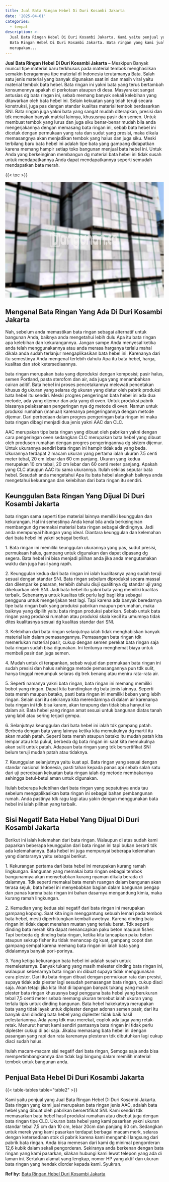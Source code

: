 ```yaml
---
title: Jual Bata Ringan Hebel Di Duri Kosambi Jakarta
date: '2025-04-01'
categories:
  - tempat
description: >-
  Jual Bata Ringan Hebel Di Duri Kosambi Jakarta. Kami yaitu penjual yang Jual
  Bata Ringan Hebel Di Duri Kosambi Jakarta. Bata ringan yang kami jual
  merupakan...
---
```


**Jual Bata Ringan Hebel Di Duri Kosambi Jakarta** – Meskipun Banyak muncul tipe material baru terkhusus pada material tembok menghasilkan semakin beragamnya tipe material di Indonesia terutamanya Bata. Salah satu jenis material yang banyak digunakan saat ini dan masih viral yaitu material tembok bata hebel. Bata ringan ini yakni bata yang terus bertambah konsumennya apakah di perkotaan ataupun di desa. Masyarakat sangat antusias dg bata ringan ini, sebab memang banyak sekali kelebihan yang ditawarkan oleh bata hebel ini. Selain kekuatan yang telah teruji secara konstruksi, juga pas dengan standar kualitas material tembok berdasarkan SNI. Bata ringan juga yakni bata yang sangat mudah diterapkan, presisi dan tdk memakan banyak matrial lainnya, khususnya pasir dan semen. Untuk membuat tembok yang lurus dan juga siku benar-benar mudah bila anda mengerjakannya dengan memasang bata ringan ini, sebab bata hebel ini dicetak dengan permukaan yang rata dan sudut yang presisi, maka dikala memasangnya akan menjadikan tembok yang halus dan juga siku. Meski terbilang baru bata hebel ini adalah tipe bata yang gampang didapatkan karena memang hampir setiap toko bangunan menjual bata hebel ini. Untuk Anda yang berkeinginan membangun dg material bata hebel ini tidak susah untuk mendapatkannya Anda dapat mendapatkannya seperti semudah mendapatkan bata merah.

{{< toc >}}

![Jual Bata Ringan Hebel Di Duri Kosambi Jakarta](/images/jual-hebel-murah-31.png)

## Mengenal Bata Ringan Yang Ada Di Duri Kosambi Jakarta

Nah, sebelum anda memastikan bata ringan sebagai alternatif untuk bangunan Anda, baiknya anda mengetahui lebih dulu Apa itu bata ringan apa kelebihan dan kekurangannya. Jangan sampe Anda menyesal ketika anda telah menggunakannya atau anda merasa harganya terlalu mahal dikala anda sudah terlanjur mengaplikasikan bata hebel ini. Karenanya dari itu semestinya Anda mengenal terlebih dahulu Apa itu bata hebel, harga, kualitas dan stok ketersediaannya.

bata ringan merupakan bata yang diproduksi dengan komposisi; pasir halus, semen Portland, pasta sterofom dan air, ada juga yang menambahkan cairan aditif. Bata hebel ini proses pencetakannya melewati pencetakan khusus dg ukuran yang selaras dg ukuran yang diatur oleh pabrik produksi bata hebel itu sendiri. Meski progres pengeringan bata hebel ini ada dua metode, ada yang dijemur dan ada yang di oven. Untuk produksi pabrik biasanya pelaksanaan pengeringan nya dg metode di oven. Namun untuk produksi rumahan (manual) karenanya pengeringannya dengan metode dijemur. Dari perbedaan dalam progres pengeringan bata ringan ini maka bata ringan dibagi menjadi dua jenis yakni AAC dan CLC.

AAC merupakan tipe bata ringan yang dibuat oleh pabrikan yakni dengan cara pengeringan oven sedangkan CLC merupakan bata hebel yang dibuat oleh produsen rumahan dengan progres pengeringannya dg sistem dijemur. Untuk ukurannya sendiri bata ringan ini hampir tidak ada yang beda. Ukurannya terdapat 2 macam ukuran yang pertama ialah ukuran 7.5 centi meter tebal, 20 cm lebar dan 60 cm panjang. Ukuran yang kedua merupakan 10 cm tebal, 20 cm lebar dan 60 centi meter panjang. Apakah yang CLC ataupun AAC itu sama ukurannya. Itulah sekilas seputar bata hebel. Sesudah anda mengetahui Apa itu bata hebel alangkah baiknya anda mengetahui kekurangan dan kelebihan dari bata ringan itu sendiri.

## Keunggulan Bata Ringan Yang Dijual Di Duri Kosambi Jakarta

bata ringan sama seperti tipe material lainnya memiliki keunggulan dan kekurangan. Hal ini semestinya Anda kenal bila anda berkeinginan membangun dg memakai material bata ringan sebagai dindingnya. Jadi anda mempunyai hitungan yang ideal. Diantara keunggulan dan kelemahan dari bata hebel ini yakni sebagai berikut.

1\. Bata ringan ini memiliki keunggulan ukurannya yang pas, sudut presisi, permukaan halus, gampang untuk digunakan dan dapat dipasang dg segera. Bata hebel ini bisa menjadi pilihan anda jika anda mengutamakan waktu dan juga hasil yang rapih.

2\. Keunggulan kedua dari bata ringan ini ialah kualitasnya yang sudah teruji sesuai dengan standar SNI. Bata ringan sebelum diproduksi secara massal dan dilempar ke pasaran, terlebih dahulu diuji qualitinya dg standar uji yang dikeluarkan oleh SNI. Jadi bata hebel itu yakni bata yang memiliki kualitas terbaik. Sebenarnya untuk kualitas tdk perlu lagi bagi kita sebagai pengguna untuk mengerjakan test lagi. Tapi karena ada banyak beredarnya tipe bata ringan baik yang produksi pabrikan maupun perumahan, maka baiknya yang dipilih yaitu bata ringan produksi pabrikan. Sebab untuk bata ringan yang produksi rumahan atau produksi skala kecil itu umumnya tidak dites kualitasnya sesuai dg kualitas standar dari SNI.

3\. Kelebihan dari bata ringan selanjutnya ialah tidak menghabiskan banyak material lain dalam pemasangannya. Pemasangan bata ringan tdk memerlukan material pasir, cukup dengan semen perekat bata ringan saja bata ringan sudah bisa digunakan. Ini tentunya menghemat biaya untuk membeli pasir dan juga semen.

4\. Mudah untuk di terapankan, sebab wujud dan permukaan bata ringan ini sudah presisi dan halus sehingga metode pemasangannya pun tdk sulit, hanya tinggal menumpuk selaras dg trek benang atau meniru rata-rata air.

5\. Seperti namanya yakni bata ringan, bata ringan ini memang memiliki bobot yang ringan. Dapat kita bandingkan dg bata jenis lainnya. Seperti bata merah maupun batako, pasti bata ringan ini memiliki beban yang lebih ringan. Selain dari itu sekiranya kita merendamnya di dalam air karenanya bata ringan ini tdk bisa karam, akan terapung dan tidak bisa hanyut ke dalam air. Bata hebel yang ringan amat sesuai untuk bangunan diatas tanah yang labil atau sering terjadi gempa.

6\. Selanjutnya keunggulan dari bata hebel ini ialah tdk gampang patah. Berbeda dengan bata yang lainnya ketika kita memukulnya dg martil itu akan mudah patah. Seperti bata merah ataupun batako itu mudah patah kita lempar atau kita pukul, berbeda dg bata ringan ini saat kita memukulnya akan sulit untuk patah. Adapaun bata ringan yang tdk bersertifikat SNI belum teruji mudah patah atau tidaknya.

7\. Keunggulan selanjutnya yaitu kuat api. Bata ringan yang sesuai dengan standar nasional Indonesia, pasti tahan kepada panas api sebab salah satu dari uji percobaan kekuatan bata ringan ialah dg metode membakarnya sehingga betul-betul aman untuk digunakan.

Itulah beberapa kelebihan dari bata ringan yang sepatutnya anda tau sebelum mengaplikasikan bata ringan ini sebagai bahan pembangunan rumah. Anda pastinya tdk ragu lagi atau yakin dengan menggunakan bata hebel ini ialah pilihan yang terbaik.

## Sisi Negatif Bata Hebel Yang Dijual Di Duri Kosambi Jakarta

Berikut ini ialah kelemahan dari bata ringan. Walaupun di atas sudah kami paparkan beberapa keunggulan dari bata ringan ini tapi bukan berarti tdk ada kelemahannya. Bata hebel ini juga mempunyai beberapa kelemahan yang diantaranya yaitu sebagai berikut.

1\. Kekurangan pertama dari bata hebel ini merupakan kurang ramah lingkungan. Bangunan yang memakai bata ringan sebagai tembok bangunannya akan menyebabkan kurang nyaman dikala berada di dalamnya. Tdk seperti memakai bata merah ruangan dalam bangunan akan terasa sejuk, bata hebel ini menyebabkan bagian dalam bangunan pengap dan panas karena bata ringan ini bahan dasarnya mengandung kimia, maka kurang ramah lingkungan.

2\. Kemudian yang kedua sisi negatif dari bata ringan ini merupakan gampang kopong. Saat kita ingin menggantung sebuah lemari pada tembok bata hebel, mesti diperhitungkan kembali awetnya. Karena dinding bata ringan ini tidak dapat menahan muatan yang terlalu berat. Tdk seperti dinding bata merah kita dapat menancapkan paku beton maupun fisher. Tapi berbeda dg dinding bata ringan, ketika kita tancapkan paku beton ataupun sekrup fisher itu tidak menancap dg kuat, gampang copot dan gampang sempal karena memang bata ringan ini ialah bata yang didalamnya banyak pori-porinya.

3\. Yang ketiga kekurangan bata hebel ini adalah susah untuk memelesternya. Banyak tukang yang masih melester dinding bata ringan ini, walaupun sebenarnya bata ringan ini dibuat supaya tidak menggunakan cara plester. Dari itu bata ringan dibuat dengan permukaan rata dan presisi, supaya tidak ada plester lagi sesudah pemasangan bata ringan, cukup diaci saja. Akan tetapi jika kita lihat di lapangan banyak tukang yang masih plester bata ringan khususnya bagi pengguna bata hebel yang berukuran tebal 7,5 centi meter sebab memang ukuran tersebut ialah ukuran yang terlalu tipis untuk dinding bangunan. Bata hebel hakekatnya merupakan bata yang tidak layak untuk diplester dengan adonan semen pasir, dari itu banyak dari dinding bata hebel yang diplester tidak baik hasil pelestariannya. Ada yang tdk mau merekat, coplok ada juga yang retak-retak. Menurut hemat kami sendiri pantasnya bata ringan ini tidak perlu diplester cukup di aci saja. Jikalau memasang bata hebel ini dengan pasangan yang rapi dan rata karenanya plesteran tdk dibutuhkan lagi cukup diaci sudah halus.

Itulah macam-macam sisi negatif dari bata ringan, Semoga saja anda bisa mempertimbangkannya dan tidak lagi bingung dalam memilih material tembok untuk bangunan anda.

## Penjual Bata Hebel Di Duri Kosambi Jakarta

{{< table-tables table="table2" >}}

Kami yaitu penjual yang Jual Bata Ringan Hebel Di Duri Kosambi Jakarta. Bata ringan yang kami jual merupakan bata ringan jenis AAC, adalah bata hebel yang dibuat oleh pabrikan bersertifikat SNI. Kami sendiri tdk memasarkan bata hebel hasil produksi rumahan atau disebut juga dengan bata ringan tipe CLC. Ukuran bata hebel yang kami pasarkan yakni ukuran standar tebal 7,5 cm dan 10 cm, lebar 20cm dan panjang 60 cm. Sedangkan untuk merek yang kami pasarkan terdapat berbagai macam merk, selaras dengan ketersediaan stok di pabrik karena kami mengambil langsung dari pabrik bata ringan. Anda bisa memesan dari kami dg minimal pengorderan 12,6 kubik dalam sekali pengorderan. Sekiranya anda berkenan dengan bata ringan yang kami pasarkan, silakan hubungi kami lewat telepon yang ada di laman ini. Sertakan alamat yang lengkap, nomor HP yang aktif dan ukuran bata ringan yang hendak diorder kepada kami. Syukran.

**Ref by:** [Bata Ringan Hebel Duri Kosambi Jakarta](https://id.wikipedia.org/wiki/Bata)

